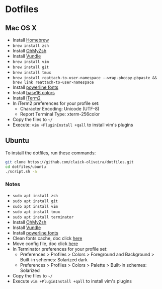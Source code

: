 # Dotfiles

## Mac OS X

- Install [Homebrew](https://github.com/mxcl/homebrew)
- `brew install zsh`
- Install [OhMyZsh](https://github.com/robbyrussell/oh-my-zsh)
- Install [Vundle](https://github.com/VundleVim/Vundle.vim#quick-start)
- `brew install vim`
- `brew install git`
- `brew install tmux`
- `brew install reattach-to-user-namespace --wrap-pbcopy-pbpaste && brew link reattach-to-user-namespace`
- Install [powerline fonts](https://github.com/powerline/fonts)
- Install [base16 colors](https://github.com/chriskempson/base16-iterm2)
- Install [iTerm2](https://www.iterm2.com/)
- In iTerm2 preferences for your profile set:
  - Character Encoding: Unicode (UTF-8)
  - Report Terminal Type: xterm-256color
- Copy the files to `~/`
- Execute: `vim +PluginInstall +qall` to install vim's plugins

## Ubuntu

To install the dotfiles, run these commands:

```bash
git clone https://github.com/claick-oliveira/dotfiles.git
cd dotfiles/ubuntu
./script.sh -a
```

### Notes

- `sudo apt install zsh`
- `sudo apt install git`
- `sudo apt install vim`
- `sudo apt install tmux`
- `sudo apt install terminator`
- Install [OhMyZsh](https://github.com/robbyrussell/oh-my-zsh)
- Install [Vundle](https://github.com/VundleVim/Vundle.vim#quick-start)
- Install [powerline fonts](https://gist.github.com/renshuki/3cf3de6e7f00fa7e744a#install-powerline-font)
- Clean fonts cache, doc click [here](https://gist.github.com/renshuki/3cf3de6e7f00fa7e744a#clean-fonts-cache)
- Move config file, doc click [here](https://gist.github.com/renshuki/3cf3de6e7f00fa7e744a#move-config-file)
- In Terminator preferences for your profile set:
  - Preferences > Profiles > Colors > Foreground and Background > Built-in schemes: Solarized dark
  - Preferences > Profiles > Colors > Palette > Built-in schemes: Solarized
- Copy the files to `~/`
- Execute `vim +PluginInstall +qall` to install vim's plugins

